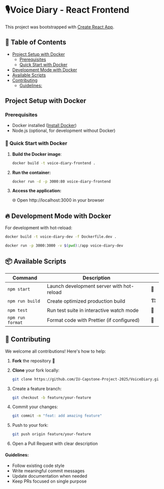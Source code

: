 # 🎙️Voice Diary - React Frontend

This project was bootstrapped with [Create React App](https://github.com/facebook/create-react-app).

## 📑 Table of Contents

- [Project Setup with Docker](#project-setup-with-docker)
  - [Prerequisites](#prerequisites)
  - [Quick Start with Docker](#-quick-start-with-docker)
- [Development Mode with Docker](#-development-mode-with-docker)
- [Available Scripts](#-available-scripts)
- [Contributing](#-contributing)
  - [Guidelines:](#guidelines)

## Project Setup with Docker

### Prerequisites

- Docker installed ([Install Docker](https://docs.docker.com/get-docker/))
- Node.js (optional, for development without Docker)

### 🐳 Quick Start with Docker

1. **Build the Docker image**:

   ```bash
   docker build -t voice-diary-frontend .
   ```

2. **Run the container:**

   ```bash
   docker run -d -p 3000:80 voice-diary-frontend
   ```

3. **Access the application:**

   🌐 Open http://localhost:3000 in your browser

## 🔥 Development Mode with Docker

For development with hot-reload:

```bash
docker build -t voice-diary-dev -f Dockerfile.dev .

docker run -p 3000:3000 -v $(pwd):/app voice-diary-dev
```

## 📦 Available Scripts

| Command          | Description                               |     |
| ---------------- | ----------------------------------------- | --- |
| `npm start`      | Launch development server with hot-reload | 🚀  |
| `npm run build`  | Create optimized production build         | 🏗️  |
| `npm test`       | Run test suite in interactive watch mode  | 🧪  |
| `npm run format` | Format code with Prettier (if configured) | 🎨  |

## 🤝 Contributing

We welcome all contributions! Here's how to help:

1. **Fork** the repository 🍴

2. **Clone** your fork locally:

   ```bash
   git clone https://github.com/IU-Capstone-Project-2025/VoiceDiary.git
   ```

3. Create a feature branch:

   ```bash
   git checkout -b feature/your-feature
   ```

4. Commit your changes:

   ```bash
   git commit -m "feat: add amazing feature"
   ```

5. Push to your fork:
   ```bash
   git push origin feature/your-feature
   ```
6. Open a Pull Request with clear description

#### Guidelines:

- Follow existing code style
- Write meaningful commit messages
- Update documentation when needed
- Keep PRs focused on single purpose
